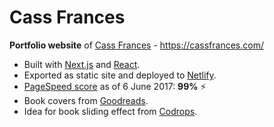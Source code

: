 # Cass Frances

**Portfolio website** of [Cass Frances](https://twitter.com/Cass_Frances_) - https://cassfrances.com/

- Built with [Next.js](https://nextjs.org/) and [React](https://facebook.github.io/react/).
- Exported as static site and deployed to [Netlify](https://www.netlify.com/).
- [PageSpeed score](https://gtmetrix.com/reports/cassfrances.com/4i4xuGHG) as of 6 June 2017: **99%** :zap:
- Book covers from [Goodreads](https://www.goodreads.com/).
- Idea for book sliding effect from [Codrops](https://tympanus.net/Development/BookPreview/).

